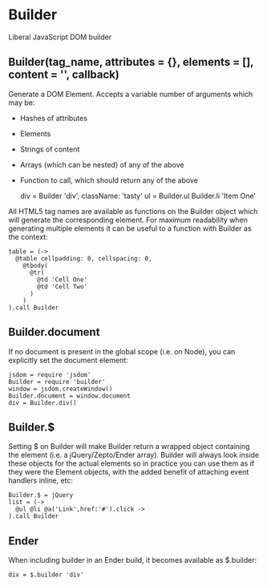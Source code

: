 Builder
=======
Liberal JavaScript DOM builder 

Builder(tag_name, attributes = {}, elements = [], content = '', callback) 
-------
Generate a DOM Element. Accepts a variable number of arguments which may be:

- Hashes of attributes
- Elements
- Strings of content
- Arrays (which can be nested) of any of the above
- Function to call, which should return any of the above

    div = Builder 'div', className: 'tasty' 
    ul = Builder.ul Builder.li 'Item One'

All HTML5 tag names are available as functions on the Builder object which will generate the corresponding element. For maximum readability when generating multiple elements it can be useful to a function with Builder as the context:

    table = (->
      @table cellpadding: 0, cellspacing: 0,
        @tbody(
          @tr(
            @td 'Cell One'
            @td 'Cell Two'
          )
        )
    ).call Builder
    
Builder.document
----------------
If no document is present in the global scope (i.e. on Node), you can explicitly set the document element:

    jsdom = require 'jsdom'
    Builder = require 'builder'
    window = jsdom.createWindow()
    Builder.document = window.document
    div = Builder.div()

Builder.$
---------
Setting $ on Builder will make Builder return a wrapped object containing the element (i.e. a jQuery/Zepto/Ender array). Builder will always look inside these objects for the actual elements so in practice you can use them as if they were the Element objects, with the added benefit of attaching event handlers inline, etc:
    
    Builder.$ = jQuery
    list = (->
      @ul @li @a('Link',href:'#').click ->
    ).call Builder
    
Ender
-----
When including builder in an Ender build, it becomes available as $.builder:

    div = $.builder 'div'